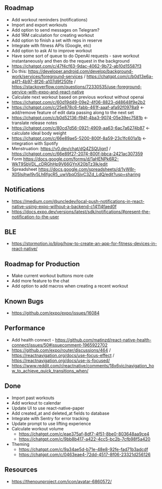 ## Roadmap
- Add workout reminders (notifications)
- Import and export workouts
- Add option to send messages on Telegram?
- Add 1RM calculation for creating workout
- Add option to finish a set with reps in reserve
- Integrate with fitness APIs (Google, etc)
- Add option to ask AI to improve workout
- Have some sort of queue to do OpenAI requests - save workout instantaneously and then do the request in the background
- https://chatgpt.com/c/47f4cf63-9dac-4062-9b72-ab10d15587f3
- Do this: https://developer.android.com/develop/background-work/services/foreground-services / https://chatgpt.com/c/b0d13e6a-a4f1-4b97-8f26-a107d9f250fe / https://stackoverflow.com/questions/72330535/use-foreground-service-with-expo-and-react-native
- Calculate next workout based on previous workout without openai
- https://chatgpt.com/c/60d19d49-09e2-4f06-8823-d48648f9e2b2
- https://chatgpt.com/c/25e878c6-fabb-461f-aaaf-afa92f0978a9 <- add/remove feature of edit data passing along to the next set
- https://chatgpt.com/c/b0d52136-f94f-4ba3-9074-05e39ec7581b <- translate release notes
- https://chatgpt.com/c/80cd7d56-0921-4909-aa63-6ac7a6274b87 <- calculate ideal body weight
- https://chatgpt.com/c/66e89ae5-5200-800f-8a59-23c1fc601a1b <- integration with Spotify
- Menstruation: https://v0.dev/chat/dQ4ZSQUjqn1 / https://chatgpt.com/c/66e89f27-2074-800f-bbca-2421ac307359
- Form https://docs.google.com/forms/d/1aHENPk6R2-WkT9SbVDL_cDRGhHp9V66GYnX20bTz3lk/edit
- Spreadsheet https://docs.google.com/spreadsheets/d/1yW8r-X05Isjhwl9v5Lh6fgcR5_uwVbqOSjvC3Zd_LdQ/edit?usp=sharing

## Notifications
- https://medium.com/@uncledev/local-push-notifications-in-react-native-using-expo-without-a-backend-c14114faed0f
- https://docs.expo.dev/versions/latest/sdk/notifications/#present-the-notification-to-the-user

## BLE
- https://stormotion.io/blog/how-to-create-an-app-for-fitness-devices-in-react-native/

## Roadmap for Production
- Make current workout buttons more cute
- Add more feature to the chat
- Add option to add macros when creating a recent workout

## Known Bugs
- https://github.com/expo/expo/issues/16084

## Performance
- Add health connect - https://github.com/matinzd/react-native-health-connect/issues/50#issuecomment-1965922702
- https://github.com/expo/router/discussions/464 / https://reactnavigation.org/docs/use-focus-effect / https://reactnavigation.org/docs/use-is-focused/
- https://www.reddit.com/r/reactnative/comments/18x6vic/navigation_how_to_achieve_quick_transitions_when/

## Done
- Import past workouts
- Add workout to calendar
- Update UI to use react-native-paper
- Add created_at and deleted_at fields to database
- Integrate with Sentry for error tracking
- Update prompt to use lifting experience
- Calculate workout volume
  - https://chatgpt.com/c/eae375af-8df7-4f51-8be0-803648aa9ce4
  - https://chatgpt.com/c/9bb8b417-a422-4cc5-bc2b-7cfb98f5a420
- Theming
  - https://chatgpt.com/c/9a34ae5d-b71e-48e8-92fe-fad71b3adcdf
  - https://chatgpt.com/c/0463eae4-72dd-4517-8f06-23321d256126

## Resources
- https://thenounproject.com/icon/avatar-6860572/
